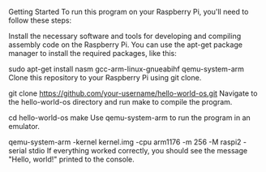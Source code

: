 Getting Started
To run this program on your Raspberry Pi, you'll need to follow these steps:

Install the necessary software and tools for developing and compiling assembly code on the Raspberry Pi. You can use the apt-get package manager to install the required packages, like this:

sudo apt-get install nasm gcc-arm-linux-gnueabihf qemu-system-arm
Clone this repository to your Raspberry Pi using git clone.

git clone https://github.com/your-username/hello-world-os.git
Navigate to the hello-world-os directory and run make to compile the program.

cd hello-world-os
make
Use qemu-system-arm to run the program in an emulator.

qemu-system-arm -kernel kernel.img -cpu arm1176 -m 256 -M raspi2 -serial stdio
If everything worked correctly, you should see the message "Hello, world!" printed to the console.




